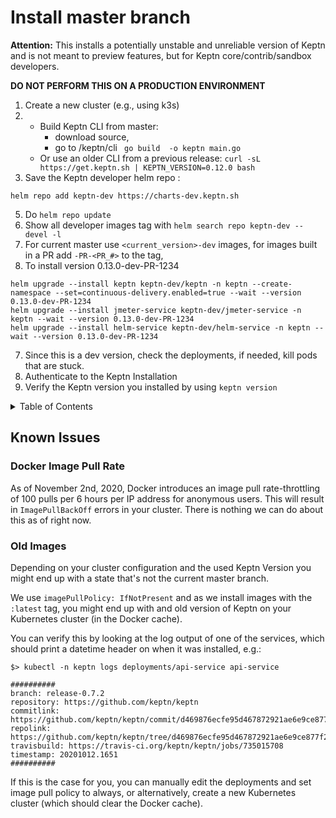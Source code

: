 # Install master branch

**Attention:** This installs a potentially unstable and unreliable version of Keptn and is not meant to preview features, but for Keptn core/contrib/sandbox developers.

**DO NOT PERFORM THIS ON A PRODUCTION ENVIRONMENT**

1. Create a new cluster (e.g., using k3s)
2. - Build Keptn CLI from master:
      - download source, 
      - go to /keptn/cli ``` go build  -o keptn main.go```
   - Or use an older CLI from a previous release: ```curl -sL https://get.keptn.sh | KEPTN_VERSION=0.12.0 bash```
4. Save the Keptn developer helm repo :
```
helm repo add keptn-dev https://charts-dev.keptn.sh
```
5. Do ```helm repo update```
6. Show all developer images tag with ```helm search repo keptn-dev --devel -l ```
7. For current master use ``<current_version>-dev`` images, for images built in a PR add ``-PR-<PR_#>`` to the tag,
8. To install version 0.13.0-dev-PR-1234 
``` 
helm upgrade --install keptn keptn-dev/keptn -n keptn --create-namespace --set=continuous-delivery.enabled=true --wait --version 0.13.0-dev-PR-1234
helm upgrade --install jmeter-service keptn-dev/jmeter-service -n keptn --wait --version 0.13.0-dev-PR-1234
helm upgrade --install helm-service keptn-dev/helm-service -n keptn --wait --version 0.13.0-dev-PR-1234

```
7. Since this is a dev version, check the deployments, if needed, kill pods that are stuck.
8. Authenticate to the Keptn Installation
9. Verify the Keptn version you installed by using `keptn version`


<details>
<summary>Table of Contents</summary>

<!-- toc -->

- [Known Issues](#known-issues)
  * [Docker Image Pull Rate](#docker-image-pull-rate)
  * [Old Images](#old-images)

<!-- tocstop -->

</details>

## Known Issues

### Docker Image Pull Rate
As of November 2nd, 2020, Docker introduces an image pull rate-throttling of 100 pulls per 6 hours per IP address for anonymous users.
This will result in `ImagePullBackOff` errors in your cluster. There is nothing we can do about this as of right now.

### Old Images
Depending on your cluster configuration and the used Keptn Version you might end up with a state that's not the current master branch.

We use `imagePullPolicy: IfNotPresent` and as we install images with the `:latest` tag, you might end up with and old version of Keptn on your Kubernetes cluster (in the Docker cache).

You can verify this by looking at the log output of one of the services, which should print a datetime header on when it was installed, e.g.:
```
$> kubectl -n keptn logs deployments/api-service api-service

##########
branch: release-0.7.2
repository: https://github.com/keptn/keptn
commitlink: https://github.com/keptn/keptn/commit/d469876ecfe95d467872921ae6e9ce877f2ccca6
repolink: https://github.com/keptn/keptn/tree/d469876ecfe95d467872921ae6e9ce877f2ccca6
travisbuild: https://travis-ci.org/keptn/keptn/jobs/735015708
timestamp: 20201012.1651
##########

```

If this is the case for you, you can manually edit the deployments and set image pull policy to always, or alternatively, create a new Kubernetes cluster (which should clear the Docker cache).
